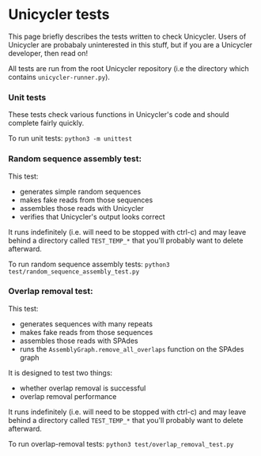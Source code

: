 # Unicycler tests

This page briefly describes the tests written to check Unicycler. Users of Unicycler are probabaly uninterested in this stuff, but if you are a Unicycler developer, then read on!

All tests are run from the root Unicycler repository (i.e the directory which contains `unicycler-runner.py`).


### Unit tests

These tests check various functions in Unicycler's code and should complete fairly quickly.

To run unit tests:
`python3 -m unittest`


### Random sequence assembly test:

This test:
* generates simple random sequences
* makes fake reads from those sequences
* assembles those reads with Unicycler
* verifies that Unicycler's output looks correct

It runs indefinitely (i.e. will need to be stopped with ctrl-c) and may leave behind a directory called `TEST_TEMP_*` that you'll probably want to delete afterward.

To run random sequence assembly tests:
`python3 test/random_sequence_assembly_test.py`


### Overlap removal test:

This test:
* generates sequences with many repeats
* makes fake reads from those sequences
* assembles those reads with SPAdes
* runs the `AssemblyGraph.remove_all_overlaps` function on the SPAdes graph

It is designed to test two things:
* whether overlap removal is successful
* overlap removal performance

It runs indefinitely (i.e. will need to be stopped with ctrl-c) and may leave behind a directory called `TEST_TEMP_*` that you'll probably want to delete afterward.

To run overlap-removal tests:
`python3 test/overlap_removal_test.py`
